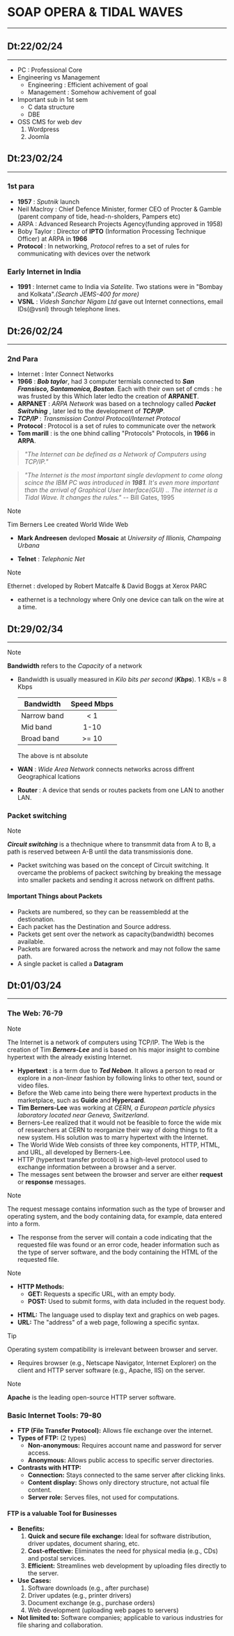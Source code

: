 # SOAP OPERA & TIDAL WAVES
---

## Dt:22/02/24
---

- PC : Professional Core
- Engineering vs Management
  - Engineering : Efficient achivement of goal
  - Management : Somehow achivement of goal
- Important sub in 1st sem
  - C data structure
  - DBE
- OSS CMS for web dev
  1. Wordpress
  2. Joomla

## Dt:23/02/24
---

### 1st para

- **1957** : *Sputnik* launch
- Neil Maclroy : Chief Defence Minister, former CEO of Procter & Gamble (parent
        company of tide, head-n-sholders, Pampers etc)
- ARPA : Advanced Research Projects Agency(funding approved in 1958)
- Boby Taylor : Director of **IPTO** (Information Processing Technique Officer)
at ARPA in **1966**
- **Protocol** : In networking, *Protocol* refres to a set of rules for communicating
with devices over the network

### Early Internet in India

- **1991** : Internet came to India via *Satelite*. Two stations were in "Bombay and Kolkata".*(Search JEMS-400 for more)*
- **VSNL** : *Videsh Sanchar Nigam Ltd* gave out Internet connections, email IDs(@vsnl) through telephone lines.

## Dt:26/02/24
---

### 2nd Para

- Internet : Inter Connect Networks
- **1966** : ***Bob taylo**r*, had 3 computer termials connected to ***San Fransisco, Santamonica, Boston***. Each with their own set of cmds : he was frusted by this Which later ledto the creation of **ARPANET**.
- **ARPANET** : *ARPA Network* was based on a technology called ***Packet Switvhing*** , later led to the development of ***TCP/IP***.
- ***TCP/IP*** : *Transmission Control Protocol/Internet Protocol*
- **Protocol** : Protocol is a set of rules to communicate over the  network
- **Tom marill** : is the one bhind calling "Protocols" Protocols, in **1966** in **ARPA**.

> *"The Internet can be defined as a Network of Computers using TCP/IP."*

> *"The Internet is the most important single devlopment to come along scince the IBM PC was introduced in **1981**. It's even more important than the arrival of Graphical User Interface(GUI) .. The internet is a Tidal Wave. It changes the rules."*
> -- Bill Gates, 1995

> [!NOTE]
> Tim Berners Lee created World Wide Web

- **Mark Andreesen** devloped **Mosaic** at *University of Illionis, Champaing Urbana*

- **Telnet** : *Telephonic Net*

> [!NOTE]
> Ethernet : dveloped by Robert Matcalfe & David Boggs at Xerox PARC

- eathernet is a technology where Only one device can talk on the wire at a time.

## Dt:29/02/34
---

> [!NOTE]
> **Bandwidth** refers to the *Capacity* of a network

- Bandwidth is usually measured in *Kilo bits per second* (***Kbps***). 1 KB/s = 8 Kbps

  |Bandwidth    |Speed **Mbps**|
  |-------------|:------------:|
  | Narrow band | < 1          |
  | Mid band    | 1-10         |
  | Broad band  | >= 10        |

  The above is nt absolute

- **WAN** : *Wide Area Network* connects networks across diffrent Geographical lcations
- **Router** : A device that sends or routes packets from one LAN to another LAN.

### Packet switching

> [!NOTE]
> ***Circuit switching*** is a thechnique where to transmmit data from A to B, a path is reserved between A-B until the data transmissionis done.

- Packet switching was based on the concept of Circuit switching. It overcame the problems of packect switching by breaking the message into smaller packets and sending it across network on diffrent paths.

#### Important Things about Packets

- Packets are numbered, so they can be reassembledd at the destionation.
- Each packet has the Destination and Source address.
- Packets get sent over the network as capacity(bandwidth) becomes available.
- Packets are forwared across the network and may not follow the same path.
- A single packet is called a **Datagram**

## Dt:01/03/24
---

### The Web: 76-79

> [!NOTE]
> The Internet is a network of computers using TCP/IP. The Web is the creation of Tim ***Berners-Lee*** and is based on his major insight to combine hypertext with the already existing Internet.

- **Hypertext** : is a term due to ***Ted Nebon***. It allows a person to read or explore in a *non-linear* fashion by following links to other text, sound or video files.
- Before the Web came into being there were hypertext products in the marketplace, such as **Guide** and **Hypercard**.
- **Tim Berners-Lee** was working at *CERN, a European particle physics laboratory located near Geneva, Switzerland*.
- Berners-Lee realized that it would not be feasible to force the wide mix of researchers at CERN to reorganize their way of doing things to fit a new system. His solution was to marry hypertext with the Internet.
- The World Wide Web consists of three key components, HTTP, HTML, and URL, all developed by Berners-Lee.
- HTTP (hypertext transfer protocol) is a high-level protocol used to exchange information between a browser and a server.
- The messages sent between the browser and server are either **request** or **response** messages.

> [!NOTE]
> The request message contains information such as the type of browser and operating system, and the body containing data, for example, data entered into a form.

- The response from the server will contain a code indicating that the requested file was found or an error code, header information such as the type of server software, and the body containing the HTML of the requested file.

> [!NOTE]
> - **HTTP Methods:**
>   - **GET:** Requests a specific URL, with an empty body.
>   - **POST:** Used to submit forms, with data included in the request body.

- **HTML:** The language used to display text and graphics on web pages.
- **URL:** The "address" of a web page, following a specific syntax.

> [!TIP]
> Operating system compatibility is irrelevant between browser and server.

- Requires browser (e.g., Netscape Navigator, Internet Explorer) on the client and HTTP server software (e.g., Apache, IIS) on the server.

> [!NOTE]
> **Apache** is the leading open-source HTTP server software.

### Basic Internet Tools: 79-80

- **FTP (File Transfer Protocol):** Allows file exchange over the internet.
- **Types of FTP:** (2 types)
    - **Non-anonymous:** Requires account name and password for server access.
    - **Anonymous:** Allows public access to specific server directories.
- **Contrasts with HTTP:**
    - **Connection:** Stays connected to the same server after clicking links.
    - **Content display:** Shows only directory structure, not actual file content.
    - **Server role:** Serves files, not used for computations.

#### FTP is a valuable Tool for Businesses

- **Benefits:**
    1. **Quick and secure file exchange:** Ideal for software distribution, driver updates, document sharing, etc.
    2. **Cost-effective:** Eliminates the need for physical media (e.g., CDs) and postal services.
    3. **Efficient:** Streamlines web development by uploading files directly to the server.
- **Use Cases:**
    1. Software downloads (e.g., after purchase)
    2. Driver updates (e.g., printer drivers)
    3. Document exchange (e.g., purchase orders)
    4. Web development (uploading web pages to servers)
- **Not limited to:** Software companies; applicable to various industries for file sharing and collaboration.

